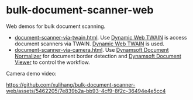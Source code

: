 # bulk-document-scanner-web

Web demos for bulk document scanning.

* [document-scanner-via-twain.html](https://tony-xlh.github.io/bulk-document-scanner-web/document-scanner-via-twain.html). Use [Dynamic Web TWAIN](https://www.dynamsoft.com/web-twain/overview/) is access document scanners via TWAIN. [Dynamic Web TWAIN](https://www.dynamsoft.com/web-twain/overview/) is used.
* [document-scanner-via-camera.html](https://tony-xlh.github.io/bulk-document-scanner-web/document-scanner-via-camera.html). Use [Dynamsoft Document Normalizer](https://www.dynamsoft.com/document-normalizer/docs/core/introduction/) for document border detection and [Dynamsoft Document Viewer](https://www.dynamsoft.com/document-viewer/docs/introduction/index.html) to control the workflow.

Camera demo video:

https://github.com/xulihang/bulk-document-scanner-web/assets/5462205/7e839b2a-bb93-4cf9-8f2c-36494e4e5cc4

